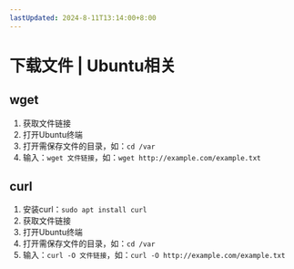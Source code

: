 ```yaml
---
lastUpdated: 2024-8-11T13:14:00+8:00
---
```


# 下载文件 | Ubuntu相关

## wget

1. 获取文件链接
2. 打开Ubuntu终端
3. 打开需保存文件的目录，如：```cd /var```
4. 输入：```wget 文件链接```，如：```wget http://example.com/example.txt```

## curl
1. 安装curl：```sudo apt install curl```
2. 获取文件链接
3. 打开Ubuntu终端
4. 打开需保存文件的目录，如：```cd /var```
5. 输入：```curl -O 文件链接```，如：```curl -O http://example.com/example.txt```

